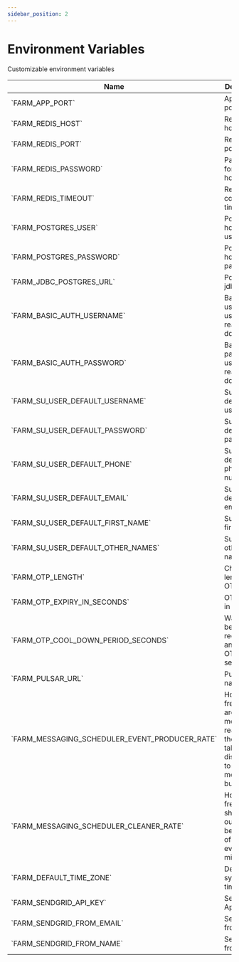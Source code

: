 ```yaml
---
sidebar_position: 2
---
```


# Environment Variables

Customizable environment variables

<div className="custom-table-container">
  <table className="custom-table">
    <thead>
      <tr>
        <th>Name</th>
        <th>Description</th>
        <th>Default Value</th>
      </tr>
    </thead>
    <tbody>
      <tr>
        <td>`FARM_APP_PORT`</td>
        <td>Application port</td>
        <td>`6178`</td>
      </tr> 
      <tr>
        <td>`FARM_REDIS_HOST`</td>
        <td>Redis hostname</td>
        <td>`localhost`</td>
      </tr>
      <tr>
        <td>`FARM_REDIS_PORT`</td>
        <td>Redis host port</td>
        <td>`6380`</td>
      </tr>
      <tr>
        <td>`FARM_REDIS_PASSWORD`</td>
        <td>Password for the redis host</td>
        <td>`nil`</td>
      </tr>
      <tr>
        <td>`FARM_REDIS_TIMEOUT`</td>
        <td>Redis connection timeout</td>
        <td>`5000`</td>
      </tr>
      <tr>
        <td>`FARM_POSTGRES_USER`</td>
        <td>Postgres host username</td>
        <td>`nil`</td>
      </tr>
      <tr>
        <td>`FARM_POSTGRES_PASSWORD`</td>
        <td>Postgres host password</td>
        <td>`nil`</td>
      </tr>
      <tr>
        <td>`FARM_JDBC_POSTGRES_URL`</td>
        <td>Postgres jdbc url</td>
        <td>`jdbc:postgresql://localhost:5832/farm`</td>
      </tr>
      <tr>
        <td>`FARM_BASIC_AUTH_USERNAME`</td>
        <td>Basic auth username used to read api docs</td>
        <td>`nil`</td>
      </tr> 
      <tr>
        <td>`FARM_BASIC_AUTH_PASSWORD`</td>
        <td>Basic auth password used to read api docs</td>
        <td>`nil`</td>
      </tr> 
      <tr>
        <td>`FARM_SU_USER_DEFAULT_USERNAME`</td>
        <td>Super user default username</td>
        <td>`nil`</td>
      </tr>
      <tr>
        <td>`FARM_SU_USER_DEFAULT_PASSWORD`</td>
        <td>Super user default password</td>
        <td>`nil`</td>
      </tr> 
      <tr>
        <td>`FARM_SU_USER_DEFAULT_PHONE`</td>
        <td>Super user default phone number</td>
        <td>`nil`</td>
      </tr>
      <tr>
        <td>`FARM_SU_USER_DEFAULT_EMAIL`</td>
        <td>Super user default email</td>
        <td>`nil`</td>
      </tr>   
      <tr>
        <td>`FARM_SU_USER_DEFAULT_FIRST_NAME`</td>
        <td>Super user first name</td>
        <td>`nil`</td>
      </tr>    
      <tr>
        <td>`FARM_SU_USER_DEFAULT_OTHER_NAMES`</td>
        <td>Super user other names</td>
        <td>`nil`</td>
      </tr> 
      <tr>
        <td>`FARM_OTP_LENGTH`</td>
        <td>Character length of OTP</td>
        <td>`12`</td>
      </tr>    
      <tr>
        <td>`FARM_OTP_EXPIRY_IN_SECONDS`</td>
        <td>OTP expiry in seconds</td>
        <td>`300`</td>
      </tr> 
      <tr>
        <td>`FARM_OTP_COOL_DOWN_PERIOD_SECONDS`</td>
        <td>Wait time before requesting another OTP in seconds</td>
        <td>`60`</td>
      </tr> 
      <tr>
        <td>`FARM_PULSAR_URL`</td>
        <td>Pulsar host name</td>
        <td>`pulsar://localhost:6650`</td>
      </tr>
      <tr>
        <td>`FARM_MESSAGING_SCHEDULER_EVENT_PRODUCER_RATE`</td>
        <td>How frequently are messages read from the outbox table and dispatched to the message bus</td>
        <td>`1000` = Every 1 second</td>
      </tr>
      <tr>
        <td>`FARM_MESSAGING_SCHEDULER_CLEANER_RATE`</td>
        <td>How frequently should the outbox table be cleared of sent events, in milliseconds</td>
        <td>`3600000` = Every 1 hour</td>
      </tr>
      <tr>
        <td>`FARM_DEFAULT_TIME_ZONE`</td>
        <td>Default system timezone</td>
        <td>`Africa/Nairobi`</td>
      </tr>
      <tr>
        <td>`FARM_SENDGRID_API_KEY`</td>
        <td>Sendgrid Api Key</td>
        <td>`nil`</td>
      </tr>
      <tr>
        <td>`FARM_SENDGRID_FROM_EMAIL`</td>
        <td>Sendgrid from email</td>
        <td>`nil`</td>
      </tr>
       <tr>
        <td>`FARM_SENDGRID_FROM_NAME`</td>
        <td>Sendgrid from name</td>
        <td>`nil`</td>
      </tr>
    </tbody>
  </table>
</div>
